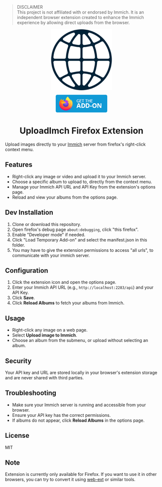 ﻿> DISCLAIMER  
> This project is not affiliated with or endorsed by Immich. It is an independent browser extension created to enhance the Immich experience by allowing direct uploads from the browser.

<p align="center">
  <img src="icons/icon.svg" width="200" style="display: block; margin: auto;">
  <a href="https://addons.mozilla.org/en-US/firefox/addon/uploadimch/"><p align="center"><img src="GetAddon.png"></p></a>
  <h1 align="center">UploadImch Firefox Extension</h1>
  <p>Upload images directly to your <a href="https://github.com/immich-app/immich">Immich</a> server from firefox's right-click context menu.</p>
</p>

## Features

- Right-click any image or video and upload it to your Immich server.
- Choose a specific album to upload to, directly from the context menu.
- Manage your Immich API URL and API Key from the extension's options page.
- Reload and view your albums from the options page.

## Dev Installation

1. Clone or download this repository.
2. Open firefox's debug page `about:debugging`, click "this firefox".
3. Enable "Developer mode" if needed.
4. Click "Load Temporary Add-on" and select the manifest.json in this folder.
5. You may have to give the extension permissions to access "all urls", to communicate with your immich server.

## Configuration

1. Click the extension icon and open the options page.
2. Enter your Immich API URL (e.g., `http://localhost:2283/api`) and your API Key.
3. Click **Save**.
4. Click **Reload Albums** to fetch your albums from Immich.

## Usage

- Right-click any image on a web page.
- Select **Upload image to Immich**.
- Choose an album from the submenu, or upload without selecting an album.

## Security

Your API key and URL are stored locally in your browser's extension storage and are never shared with third parties.

## Troubleshooting

- Make sure your Immich server is running and accessible from your browser.
- Ensure your API key has the correct permissions.
- If albums do not appear, click **Reload Albums** in the options page.

## License

MIT

## Note
Extension is currently only available for Firefox. If you want to use it in other browsers, you can try to convert it using [web-ext](https://developer.mozilla.org/en-US/docs/Mozilla/Add-ons/WebExtensions/Using_web-ext_command_line_tool) or similar tools.
